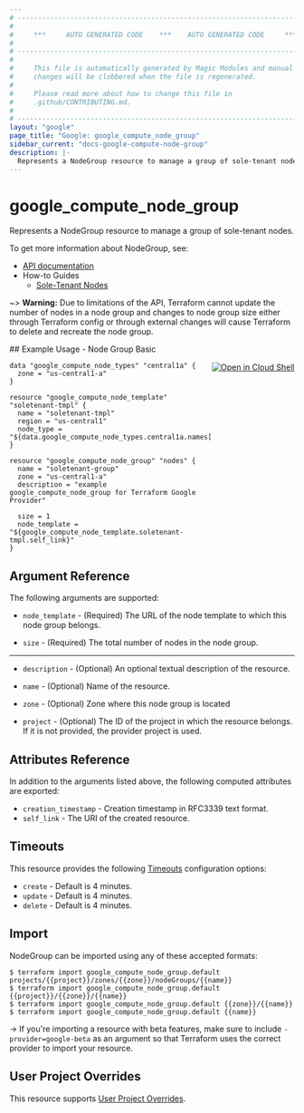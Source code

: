 ```yaml
---
# ----------------------------------------------------------------------------
#
#     ***     AUTO GENERATED CODE    ***    AUTO GENERATED CODE     ***
#
# ----------------------------------------------------------------------------
#
#     This file is automatically generated by Magic Modules and manual
#     changes will be clobbered when the file is regenerated.
#
#     Please read more about how to change this file in
#     .github/CONTRIBUTING.md.
#
# ----------------------------------------------------------------------------
layout: "google"
page_title: "Google: google_compute_node_group"
sidebar_current: "docs-google-compute-node-group"
description: |-
  Represents a NodeGroup resource to manage a group of sole-tenant nodes.
---
```


# google\_compute\_node\_group

Represents a NodeGroup resource to manage a group of sole-tenant nodes.


To get more information about NodeGroup, see:

* [API documentation](https://cloud.google.com/compute/docs/reference/rest/v1/nodeGroups)
* How-to Guides
    * [Sole-Tenant Nodes](https://cloud.google.com/compute/docs/nodes/)

~> **Warning:** Due to limitations of the API, Terraform cannot update the
number of nodes in a node group and changes to node group size either
through Terraform config or through external changes will cause
Terraform to delete and recreate the node group.

<div class = "oics-button" style="float: right; margin: 0 0 -15px">
  <a href="https://console.cloud.google.com/cloudshell/open?cloudshell_git_repo=https%3A%2F%2Fgithub.com%2Fterraform-google-modules%2Fdocs-examples.git&cloudshell_working_dir=node_group_basic&cloudshell_image=gcr.io%2Fgraphite-cloud-shell-images%2Fterraform%3Alatest&open_in_editor=main.tf&cloudshell_print=.%2Fmotd&cloudshell_tutorial=.%2Ftutorial.md" target="_blank">
    <img alt="Open in Cloud Shell" src="//gstatic.com/cloudssh/images/open-btn.svg" style="max-height: 44px; margin: 32px auto; max-width: 100%;">
  </a>
</div>
## Example Usage - Node Group Basic

```hcl
data "google_compute_node_types" "central1a" {
  zone = "us-central1-a"
}

resource "google_compute_node_template" "soletenant-tmpl" {
  name = "soletenant-tmpl"
  region = "us-central1"
  node_type = "${data.google_compute_node_types.central1a.names[0]}"
}

resource "google_compute_node_group" "nodes" {
  name = "soletenant-group"
  zone = "us-central1-a"
  description = "example google_compute_node_group for Terraform Google Provider"

  size = 1
  node_template = "${google_compute_node_template.soletenant-tmpl.self_link}"
}
```

## Argument Reference

The following arguments are supported:


* `node_template` -
  (Required)
  The URL of the node template to which this node group belongs.

* `size` -
  (Required)
  The total number of nodes in the node group.


- - -


* `description` -
  (Optional)
  An optional textual description of the resource.

* `name` -
  (Optional)
  Name of the resource.

* `zone` -
  (Optional)
  Zone where this node group is located

* `project` - (Optional) The ID of the project in which the resource belongs.
    If it is not provided, the provider project is used.


## Attributes Reference

In addition to the arguments listed above, the following computed attributes are exported:


* `creation_timestamp` -
  Creation timestamp in RFC3339 text format.
* `self_link` - The URI of the created resource.


## Timeouts

This resource provides the following
[Timeouts](/docs/configuration/resources.html#timeouts) configuration options:

- `create` - Default is 4 minutes.
- `update` - Default is 4 minutes.
- `delete` - Default is 4 minutes.

## Import

NodeGroup can be imported using any of these accepted formats:

```
$ terraform import google_compute_node_group.default projects/{{project}}/zones/{{zone}}/nodeGroups/{{name}}
$ terraform import google_compute_node_group.default {{project}}/{{zone}}/{{name}}
$ terraform import google_compute_node_group.default {{zone}}/{{name}}
$ terraform import google_compute_node_group.default {{name}}
```

-> If you're importing a resource with beta features, make sure to include `-provider=google-beta`
as an argument so that Terraform uses the correct provider to import your resource.

## User Project Overrides

This resource supports [User Project Overrides](https://www.terraform.io/docs/providers/google/provider_reference.html#user_project_override).
